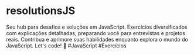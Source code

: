 # resolutionsJS
 Seu hub para desafios e soluções em JavaScript. Exercícios diversificados com explicações detalhadas, preparando você para entrevistas e projetos reais. Contribua e aprimore suas habilidades enquanto explora o mundo do JavaScript. Let's code! 🚀 #JavaScript #Exercícios
